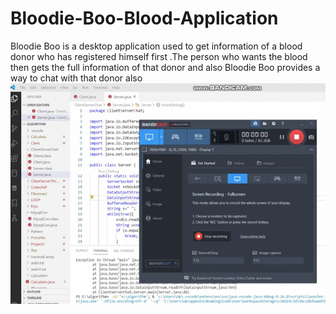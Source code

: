 # Bloodie-Boo-Blood-Application
Bloodie Boo is a desktop application used to get information of a blood donor who has registered himself first .The person who wants the blood then gets the full information of that donor and also Bloodie Boo provides a way to chat with that donor also
![Bloodie Boo](https://github.com/ankit6271/Bloodie-Boo-Blood-Application/blob/master/Project1.gif)
